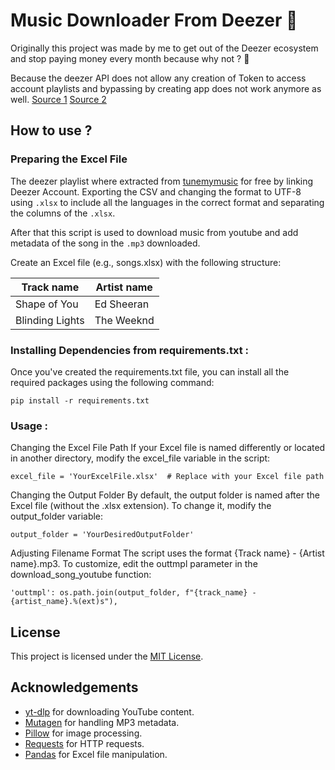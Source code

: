 # Music Downloader From Deezer 🐀


Originally this project was made by me to get out of the Deezer ecosystem and stop paying money every month because why not ? 🐀

Because the deezer API does not allow any creation of Token to access account playlists and bypassing by creating app does not work anymore as well.
[Source 1](https://www.reddit.com/r/deezer/comments/1bizi0k/i_cant_get_api_key_for_some_reason/)
[Source 2](https://developers.deezer.com/api/search)

## How to use ?

### Preparing the Excel File

The deezer playlist where extracted from [tunemymusic](https://www.tunemymusic.com/) for free by linking Deezer Account.
Exporting the CSV and changing the format to UTF-8 using ```.xlsx``` to include all the languages in the correct format and separating the columns of the ```.xlsx```.

After that this script is used to download music from youtube and add metadata of the song in the ```.mp3``` downloaded.

Create an Excel file (e.g., songs.xlsx) with the following structure:

| Track name |	Artist name |
| ------------- | ------------- |
| Shape of You |	Ed Sheeran |
| Blinding Lights |	The Weeknd |


### Installing Dependencies from requirements.txt :
Once you've created the requirements.txt file, you can install all the required packages using the following command:

```pip install -r requirements.txt```

### Usage :

Changing the Excel File Path If your Excel file is named differently or located in another directory, modify the excel_file variable in the script:

```excel_file = 'YourExcelFile.xlsx'  # Replace with your Excel file path```

Changing the Output Folder By default, the output folder is named after the Excel file (without the .xlsx extension). To change it, modify the output_folder variable:

```output_folder = 'YourDesiredOutputFolder'```

Adjusting Filename Format The script uses the format {Track name} - {Artist name}.mp3. To customize, edit the outtmpl parameter in the download_song_youtube function:

```'outtmpl': os.path.join(output_folder, f"{track_name} - {artist_name}.%(ext)s"),```


## License

This project is licensed under the [MIT License](LICENSE).

## Acknowledgements

- [yt-dlp](https://github.com/yt-dlp/yt-dlp) for downloading YouTube content.
- [Mutagen](https://mutagen.readthedocs.io/) for handling MP3 metadata.
- [Pillow](https://python-pillow.org/) for image processing.
- [Requests](https://requests.readthedocs.io/) for HTTP requests.
- [Pandas](https://pandas.pydata.org/) for Excel file manipulation.
